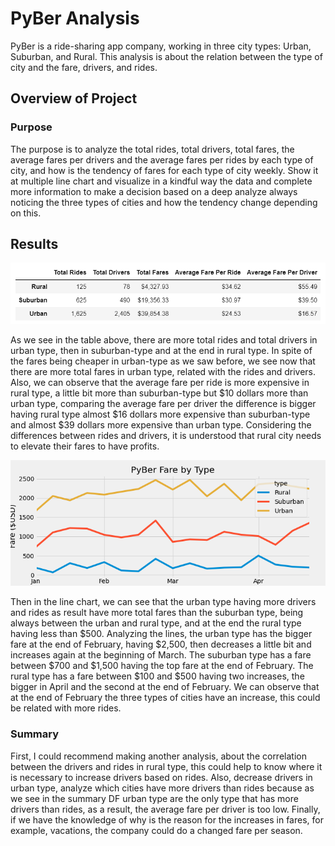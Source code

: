 # PyBer Analysis
PyBer is a ride-sharing app company, working in three city types: Urban, Suburban, and Rural. This analysis is about the relation between the type of city and the fare, drivers, and rides. 

## Overview of Project 
### Purpose 
The purpose is to analyze the total rides, total drivers, total fares, the average fares per drivers and the average fares per rides by each type of city, and how is the tendency of fares for each type of city weekly. Show it at multiple line chart and visualize in a kindful way the data and complete more information to make a decision based on a deep analyze always noticing the three types of cities and how the tendency change depending on this. 

## Results 

![pyber_summary_df](Resources/pyber_summary_df.png)

As we see in the table above, there are more total rides and total drivers in urban type, then in suburban-type and at the end in rural type. In spite of the fares being cheaper in urban-type as we saw before, we see now that there are more total fares in urban type, related with the rides and drivers. Also, we can observe that the average fare per ride is more expensive in rural type, a little bit more than suburban-type but $10 dollars more than urban type, comparing the average fare per driver the difference is bigger having rural type almost $16 dollars more expensive than suburban-type and almost $39 dollars more expensive than urban type. Considering the differences between rides and drivers, it is understood that rural city needs to elevate their fares to have profits.

![PyBer_fare_summary](PyBer_fare_summary.png)

Then in the line chart, we can see that the urban type having more drivers and rides as result have more total fares than the suburban type, being always between the urban and rural type, and at the end the rural type having less than $500.
Analyzing the lines, the urban type has the bigger fare at the end of February, having $2,500, then decreases a little bit and increases again at the beginning of March.
The suburban type has a fare between $700 and $1,500 having the top fare at the end of February.
The rural type has a fare between $100 and $500 having two increases, the bigger in April and the second at the end of February.
We can observe that at the end of February the three types of cities have an increase, this could be related with more rides. 

### Summary
First, I could recommend making another analysis, about the correlation between the drivers and rides in rural type, this could help to know where it is necessary to increase drivers based on rides.
Also, decrease drivers in urban type, analyze which cities have more drivers than rides because as we see in the summary DF urban type are the only type that has more drivers than rides, as a result, the average fare per driver is too low.
Finally, if we have the knowledge of why is the reason for the increases in fares, for example, vacations, the company could do a changed fare per season. 
